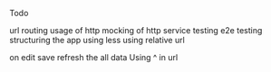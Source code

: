 Todo

url routing
usage of http
mocking of http service
testing
e2e testing
structuring the app
 using less
using relative url

on edit save refresh the all data
Using ^ in url